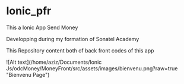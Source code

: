 # Ionic_pfr
This a Ionic App Send Money

Developping during my formation of Sonatel Academy 

This Repository content both of back front codes of this app 

![Alt text](/home/aziz/Documents/Ionic Js/odcMoney/MoneyFront/src/assets/images/bienvenu.png?raw=true "Bienvenu Page")
